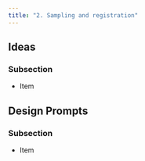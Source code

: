 ```yaml
---
title: "2. Sampling and registration"
---
```

## Ideas

### Subsection

* Item

## Design Prompts

### Subsection

* Item
